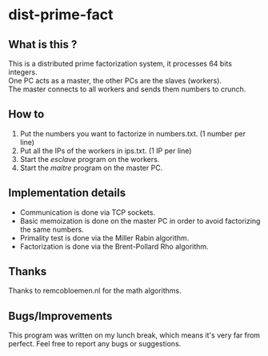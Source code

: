 dist-prime-fact
===============
  
## What is this ?

This is a distributed prime factorization system, it processes 64 bits integers.  
One PC acts as a master, the other PCs are the slaves (workers).  
The master connects to all workers and sends them numbers to crunch.


## How to

1. Put the numbers you want to factorize in numbers.txt. (1 number per line)  
2. Put all the IPs of the workers in ips.txt. (1 IP per line)  
3. Start the *esclave* program on the workers.  
4. Start the *maitre* program on the master PC.  

## Implementation details
* Communication is done via TCP sockets.
* Basic memoization is done on the master PC in order to avoid factorizing the same numbers.
* Primality test is done via the Miller Rabin algorithm.
* Factorization is done via the Brent-Pollard Rho algorithm.


## Thanks

Thanks to remcobloemen.nl for the math algorithms.

## Bugs/Improvements

This program was written on my lunch break, which means it's very far from perfect.
Feel free to report any bugs or suggestions.
